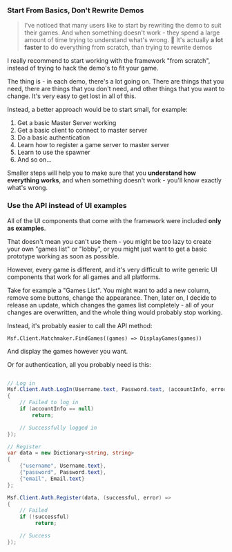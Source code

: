 ### Start From Basics, Don't Rewrite Demos

> I've noticed that many users like to start by rewriting the demo to suit their games. And when something doesn't work - they spend a large amount of time trying to understand what's wrong. 🐎 It's actually **a lot faster** to do everything from scratch, than trying to rewrite demos

I really recommend to start working with the framework "from scratch", instead of trying to hack the demo's to fit your game.

The thing is - in each demo, there's a lot going on. There are things that you need, there are things that you don't need, and other things that you want to change. It's very easy to get lost in all of this.

Instead, a better approach would be to start small, for example:
1. Get a basic Master Server working
1. Get a basic client to connect to master server
1. Do a basic authentication
1. Learn how to register a game server to master server
1. Learn to use the spawner
1. And so on...

Smaller steps will help you to make sure that you **understand how everything works**, and when something doesn't work - you'll know exactly what's wrong.

### Use the API instead of UI examples

All of the UI components that come with the framework were included **only as examples**. 

That doesn't mean you can't use them - you might be too lazy to create your own "games list" or "lobby", or you might just want to get a basic prototype working as soon as possible.

However, every game is different, and it's very difficult to write generic UI components that work for all games and all platforms. 

Take for example a "Games List". You might want to add a new column, remove some buttons, change the appearance. Then, later on, I decide to release an update, which changes the games list completely - all of your changes are overwritten, and the whole thing would probably stop working.

Instead, it's probably easier to call the API method:

`Msf.Client.Matchmaker.FindGames((games) => DisplayGames(games))`

And display the games however you want.

Or for authentication, all you probably need is this:

``` C#

// Log in
Msf.Client.Auth.LogIn(Username.text, Password.text, (accountInfo, error) =>
{
    // Failed to log in
    if (accountInfo == null)
        return;

    // Successfully logged in
});

// Register
var data = new Dictionary<string, string>
{
    {"username", Username.text},
    {"password", Password.text},
    {"email", Email.text}
};

Msf.Client.Auth.Register(data, (successful, error) =>
{
    // Failed
    if (!successful)
         return;

    // Success
});

```